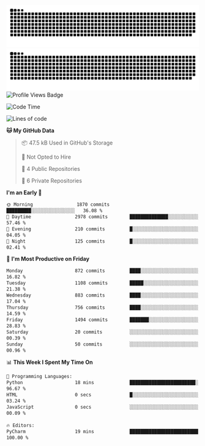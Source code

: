 <img src="https://github.com/nielsbaggerman/nielsbaggerman/blob/output/github-contribution-grid-snake.svg#gh-light-mode-only" alt="GitHub Snake Light">
<img src="https://github.com/nielsbaggerman/nielsbaggerman/blob/output/github-contribution-grid-snake-dark.svg#gh-dark-mode-only" alt="GitHub Snake Dark">
<img src="https://komarev.com/ghpvc/?username=nielsbaggerman&amp;label=Profile+Views" alt="Profile Views Badge" />

<!--START_SECTION:waka-->
![Code Time](http://img.shields.io/badge/Code%20Time-2%2C136%20hrs%2055%20mins-blue)

![Lines of code](https://img.shields.io/badge/From%20Hello%20World%20I%27ve%20Written-7.6%20million%20lines%20of%20code-blue)

**🐱 My GitHub Data** 

> 📦 47.5 kB Used in GitHub's Storage 
 > 
> 🚫 Not Opted to Hire
 > 
> 📜 4 Public Repositories 
 > 
> 🔑 6 Private Repositories 
 > 
**I'm an Early 🐤** 

```text
🌞 Morning                1870 commits        █████████░░░░░░░░░░░░░░░░   36.08 % 
🌆 Daytime                2978 commits        ██████████████░░░░░░░░░░░   57.46 % 
🌃 Evening                210 commits         █░░░░░░░░░░░░░░░░░░░░░░░░   04.05 % 
🌙 Night                  125 commits         █░░░░░░░░░░░░░░░░░░░░░░░░   02.41 % 
```
📅 **I'm Most Productive on Friday** 

```text
Monday                   872 commits         ████░░░░░░░░░░░░░░░░░░░░░   16.82 % 
Tuesday                  1108 commits        █████░░░░░░░░░░░░░░░░░░░░   21.38 % 
Wednesday                883 commits         ████░░░░░░░░░░░░░░░░░░░░░   17.04 % 
Thursday                 756 commits         ████░░░░░░░░░░░░░░░░░░░░░   14.59 % 
Friday                   1494 commits        ███████░░░░░░░░░░░░░░░░░░   28.83 % 
Saturday                 20 commits          ░░░░░░░░░░░░░░░░░░░░░░░░░   00.39 % 
Sunday                   50 commits          ░░░░░░░░░░░░░░░░░░░░░░░░░   00.96 % 
```


📊 **This Week I Spent My Time On** 

```text
💬 Programming Languages: 
Python                   18 mins             ████████████████████████░   96.67 % 
HTML                     0 secs              █░░░░░░░░░░░░░░░░░░░░░░░░   03.24 % 
JavaScript               0 secs              ░░░░░░░░░░░░░░░░░░░░░░░░░   00.09 % 

🔥 Editors: 
PyCharm                  19 mins             █████████████████████████   100.00 % 
```


<!--END_SECTION:waka-->
